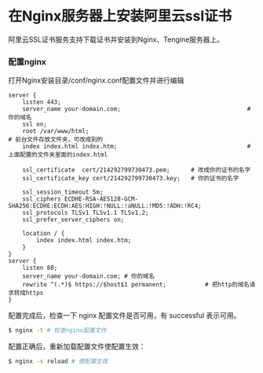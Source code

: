 # 在Nginx服务器上安装阿里云ssl证书

阿里云SSL证书服务支持下载证书并安装到Nginx、Tengine服务器上。

###  配置nginx

打开Nginx安装目录/conf/nginx.conf配置文件并进行编辑

```nginx
server {
    listen 443;
    server_name your-domain.com; 									# 你的域名
    ssl on;
    root /var/www/html; 													# 前台文件存放文件夹，可改成别的
    index index.html index.htm;										# 上面配置的文件夹里面的index.html
    
    ssl_certificate  cert/214292799730473.pem;		# 改成你的证书的名字
    ssl_certificate_key cert/214292799730473.key;	# 你的证书的名字
    
    ssl_session_timeout 5m;
    ssl_ciphers ECDHE-RSA-AES128-GCM-SHA256:ECDHE:ECDH:AES:HIGH:!NULL:!aNULL:!MD5:!ADH:!RC4;
    ssl_protocols TLSv1 TLSv1.1 TLSv1.2;
    ssl_prefer_server_ciphers on;
  
    location / {
        index index.html index.htm;
    }
}
server {
    listen 80;
    server_name your-domain.com; # 你的域名
    rewrite ^(.*)$ https://$host$1 permanent;			# 把http的域名请求转成https
}
```

配置完成后，检查一下 nginx 配置文件是否可用，有 successful 表示可用。

```sh
$ nginx -t # 检查nginx配置文件
```

配置正确后，重新加载配置文件使配置生效：

```sh
$ nginx -s reload # 使配置生效
```

